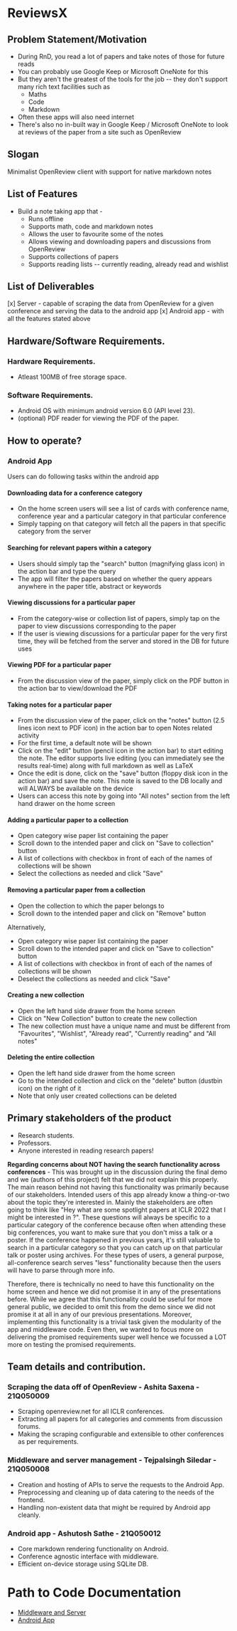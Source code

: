 # ReviewsX

## Problem Statement/Motivation
- During RnD, you read a lot of papers and take notes of those for future reads
- You can probably use Google Keep or Microsoft OneNote for this
- But they aren't the greatest of the tools for the job -- they don't support many rich text facilities such as 
	- Maths
	- Code 
	- Markdown
- Often these apps will also need internet 
- There's also no in-built way in Google Keep / Microsoft OneNote to look at reviews of the paper from a site such as OpenReview

## Slogan
Minimalist OpenReview client with support for native markdown notes

## List of Features
- Build a note taking app that -
	- Runs offline
	- Supports math, code and markdown notes
	- Allows the user to favourite some of the notes 
	- Allows viewing and downloading papers and discussions from OpenReview 
	- Supports collections of papers 
	- Supports reading lists -- currently reading, already read and wishlist

## List of Deliverables
[x] Server - capable of scraping the data from OpenReview for a given conference and serving the data to the android app 
[x] Android app - with all the features stated above

## Hardware/Software Requirements.

### Hardware Requirements.
- Atleast 100MB of free storage space.

### Software Requirements.
- Android OS with minimum android version 6.0 (API level 23).
- (optional) PDF reader for viewing the PDF of the paper.

## How to operate?

### Android App
Users can do following tasks within the android app

#### Downloading data for a conference category 
- On the home screen users will see a list of cards with conference name, conference year and a particular category in that particular conference
- Simply tapping on that category will fetch all the papers in that specific category from the server

#### Searching for relevant papers within a category
- Users should simply tap the "search" button (magnifying glass icon) in the action bar and type the query 
- The app will filter the papers based on whether the query appears anywhere in the paper title, abstract or keywords

#### Viewing discussions for a particular paper
- From the category-wise or collection list of papers, simply tap on the paper to view discussions corresponding to the paper
- If the user is viewing discussions for a particular paper for the very first time, they will be fetched from the server and stored in the DB for future uses 

#### Viewing PDF for a particular paper
- From the discussion view of the paper, simply click on the PDF button in the action bar to view/download the PDF 

#### Taking notes for a particular paper
- From the discussion view of the paper, click on the "notes" button (2.5 lines icon next to PDF icon) in the action bar to open Notes related activity
- For the first time, a default note will be shown
- Click on the "edit" button (pencil icon in the action bar) to start editing the note. The editor supports live editing (you can immediately see the results real-time) along with full markdown as well as LaTeX
- Once the edit is done, click on the "save" button (floppy disk icon in the action bar) and save the note. This note is saved to the DB locally and will ALWAYS be available on the device
- Users can access this note by going into "All notes" section from the left hand drawer on the home screen 

#### Adding a particular paper to a collection 
- Open category wise paper list containing the paper 
- Scroll down to the intended paper and click on "Save to collection" button
- A list of collections with checkbox in front of each of the names of collections will be shown
- Select the collections as needed and click "Save"

#### Removing a particular paper from a collection
- Open the collection to which the paper belongs to 
- Scroll down to the intended paper and click on "Remove" button

Alternatively, 
- Open category wise paper list containing the paper 
- Scroll down to the intended paper and click on "Save to collection" button
- A list of collections with checkbox in front of each of the names of collections will be shown
- Deselect the collections as needed and click "Save"

#### Creating a new collection
- Open the left hand side drawer from the home screen
- Click on "New Collection" button to create the new collection
- The new collection must have a unique name and must be different from "Favourites", "Wishlist", "Already read", "Currently reading" and "All notes"

#### Deleting the entire collection
- Open the left hand side drawer from the home screen
- Go to the intended collection and click on the "delete" button (dustbin icon) on the right of it
- Note that only user created collections can be deleted

## Primary stakeholders of the product
- Research students.
- Professors.
- Anyone interested in reading research papers!

**Regarding concerns about NOT having the search functionality across conferences** - This was brought up in the discussion during the final demo and we (authors of this project) felt that we did not explain this properly. The main reason behind not having this functionality was primarily because of our stakeholders. Intended users of this app already know a thing-or-two about the topic they're interested in. Mainly the stakeholders are often going to think like "Hey what are some spotlight papers at ICLR 2022 that I might be interested in ?". These questions will always be specific to a particular category of the conference because often when attending these big conferences, you want to make sure that you don't miss a talk or a poster. If the conference happened in previous years, it's still valuable to search in a particular category so that you can catch up on that particular talk or poster using archives. For these types of users, a general purpose, all-conference search serves "less" functionality because then the users will have to parse through more info.

Therefore, there is technically no need to have this functionality on the home screen and hence we did not promise it in any of the presentations before. While we agree that this functionality could be useful for more general public, we decided to omit this from the demo since we did not promise it at all in any of our previous presentations. Moreover, implementing this functionality is a trivial task given the modularity of the app and middleware code. Even then, we wanted to focus more on delivering the promised requirements super well hence we focussed a LOT more on testing the promised requirements.

## Team details and contribution.

### Scraping the data off of OpenReview - Ashita Saxena - 21Q050009
- Scraping openreview.net for all ICLR  conferences.
- Extracting all papers for all categories and comments from discussion forums.
- Making the scraping configurable and extensible to other conferences as per requirements.

### Middleware and server management - Tejpalsingh Siledar - 21Q050008
- Creation and hosting of APIs to serve the requests to the Android App.
- Preprocessing and cleaning up of data catering to the needs of the frontend.
- Handling non-existent data that might be required by Android app cleanly.

### Android app - Ashutosh Sathe - 21Q050012
- Core markdown rendering functionality on Android.
- Conference agnostic interface with middleware.
- Efficient on-device storage using SQLite DB.

# Path to Code Documentation
* [Middleware and Server](docs/Python-SphinxDoc/html/index.html)
* [Android App](docs/ReviewsX-JavaDoc/index.html)
